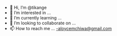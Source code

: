 - 👋 Hi, I’m @tikange
- 👀 I’m interested in ...
- 🌱 I’m currently learning ...
- 💞️ I’m looking to collaborate on ...
- 📫 How to reach me ...
-aloycemchiwa@gmail.com
<!---
tikange/tikange is a ✨ special ✨ repository because its `README.md` (this file) appears on your GitHub profile.
You can click the Preview link to take a look at your changes.
--->
